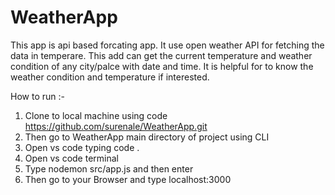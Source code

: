 # WeatherApp
This app is api based forcating app. It use open weather API for fetching the data in temperare.
This add can get the current temperature and weather condition of any city/palce with date and time.
It is helpful for to know the weather condition and temperature if interested.

How to run :- 
1. Clone to local machine using code https://github.com/surenale/WeatherApp.git
2. Then go to WeatherApp main directory of project using CLI
3. Open vs code typing code . 
4. Open vs  code terminal 
5. Type nodemon src/app.js and then enter
6. Then go to your Browser and type localhost:3000
 
